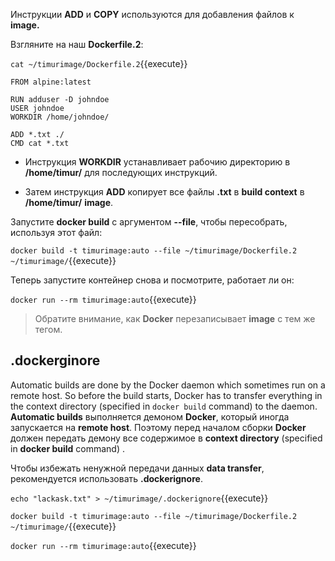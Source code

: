 Инструкции **ADD** и **COPY** используются для добавления файлов к **image.**

Взгляните на наш **Dockerfile.2**:

`cat ~/timurimage/Dockerfile.2`{{execute}}

    FROM alpine:latest

    RUN adduser -D johndoe
    USER johndoe
    WORKDIR /home/johndoe/

    ADD *.txt ./
    CMD cat *.txt

* Инструкция **WORKDIR** устанавливает рабочию директорию в **/home/timur/** для последующих инструкций.

* Затем инструкция **ADD** копирует все файлы **.txt** в **build context** в **/home/timur/** **image**.

Запустите **docker build** с аргументом **--file**, чтобы пересобрать, используя этот файл:

`docker build -t timurimage:auto --file ~/timurimage/Dockerfile.2 ~/timurimage/`{{execute}}

Теперь запустите контейнер снова и посмотрите, работает ли он:

`docker run --rm timurimage:auto`{{execute}}

> Обратите внимание, как **Docker** перезаписывает **image** с тем же тегом.  

## .dockerginore

Automatic builds are done by the Docker daemon which sometimes run on a remote host. So before the build starts, Docker has to transfer everything in the context directory (specified in `docker build` command) to the daemon.
**Automatic builds** выполняется демоном **Docker**, который иногда запускается на **remote host**. Поэтому перед началом сборки **Docker** должен передать демону все содержимое в **context directory** (specified in **docker build** command) .

Чтобы избежать ненужной передачи данных **data transfer**, рекомендуется использовать **.dockerignore**.

`echo "lackask.txt" > ~/timurimage/.dockerignore`{{execute}}

`docker build -t timurimage:auto --file ~/timurimage/Dockerfile.2 ~/timurimage/`{{execute}}

`docker run --rm timurimage:auto`{{execute}}
